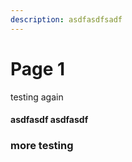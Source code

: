 ```yaml
---
description: asdfasdfsadf
---
```


# Page 1

testing again&#x20;

#### asdfasdf asdfasdf&#x20;

### more testing
